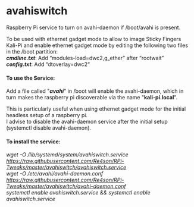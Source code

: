 # avahiswitch

Raspberry Pi service to turn on avahi-daemon if /boot/avahi is present.  

To be used with ethernet gadget mode to allow to image Sticky Fingers Kali-Pi and enable
ethernet gadget mode by editing the following two files in the /boot partition:  
**_cmdline.txt_**: Add “modules-load=dwc2,g_ether” after “rootwait”  
**_config.txt_**: Add “dtoverlay=dwc2“  

#### To use the Service:
Add a file called "**_avahi_**" in /boot will enable the avahi-daemon, which in turn makes the raspberry pi discoverable via the name "**kali-pi.local**".

This is particularly useful when using ethernet gadget mode for the initial headless setup of a raspberry pi.  
I advise to disable the avahi-daemon service after the initial setup (systemctl disable avahi-daemon).  

#### To install the service:  

*wget -O /lib/systemd/system/avahiswitch.service https://raw.githubusercontent.com/Re4son/RPi-Tweaks/master/avahiswitch/avahiswitch.service*  
*wget -O /etc/avahi/avahi-daemon.conf https://raw.githubusercontent.com/Re4son/RPi-Tweaks/master/avahiswitch/avahi-daemon.conf*  
*systemctl enable avahiswitch.service && systemctl enable avahiswitch.service*  
